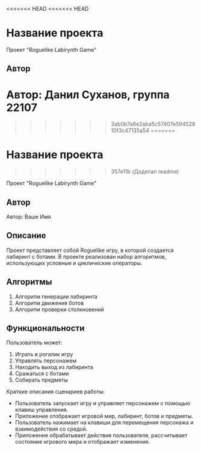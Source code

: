 <<<<<<< HEAD
<<<<<<< HEAD
# Название проекта

Проект "Roguelike Labirynth Game"

## Автор
Автор: Данил Суханов, группа 22107
=======
>>>>>>> 3ab0b7a6e2aba5c57407e59452810f3c47135a54
=======
# Название проекта
>>>>>>> 357e11b (Доделал readme)

Проект "Roguelike Labirynth Game"

## Автор
Автор: Ваше Имя

## Описание
Проект представляет собой Roguelike игру, в которой создается лабиринт с ботами. В проекте реализован набор алгоритмов, использующих условные и циклические операторы.

## Алгоритмы
1. Алгоритм генерации лабиринта
2. Алгоритм движения ботов
3. Алгоритм проверки столкновений

## Функциональности
Пользователь может:
1. Играть в рогалик игру
2. Управлять персонажем
3. Находить выход из лабиринта
4. Сражаться с ботами
5. Собирать предметы

Краткие описания сценариев работы:
- Пользователь запускает игру и управляет персонажем с помощью клавиш управления.
- Приложение отображает игровой мир, лабиринт, ботов и предметы.
- Пользователь нажимает на клавиши для перемещения персонажа и взаимодействия со средой.
- Приложение обрабатывает действия пользователя, рассчитывает состояние игрового мира и отображает изменения.
